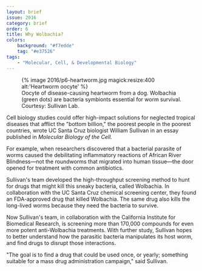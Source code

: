```yaml
---
layout: brief
issue: 2016
category: brief
order: 6
title: Why Wolbachia?
colors:
    background: "#f7edde"
    tag: "#e37526"
tags:
    - "Molecular, Cell, & Developmental Biology"
---
```


<figure class="right">
{% image 2016/p6-heartworm.jpg magick:resize:400 alt:'Heartworm oocyte' %}
<figcaption>Oocyte of disease-causing heartworm from a dog. Wolbachia (green dots) are bacteria symbionts essential for worm survival. Courtesy: Sullivan Lab.</figcaption>    
</figure>

Cell biology studies could offer high-impact solutions for neglected tropical diseases that afflict the "bottom billion," the poorest people in the poorest countries, wrote UC Santa Cruz biologist William Sullivan in an essay published in _Molecular Biology of the Cell._

For example, when researchers discovered that a bacterial parasite of worms caused the debilitating inflammatory reactions of African River Blindness&mdash;not the roundworms that migrated into human tissue&mdash;the door opened for treatment with common antibiotics.

Sullivan's team developed the high-throughput screening method to hunt for drugs that might kill this sneaky bacteria, called Wolbachia. In collaboration with the UC Santa Cruz chemical screening center, they found an FDA-approved drug that killed Wolbachia. The same drug also kills the long-lived worms because they need the bacteria to survive.

Now Sullivan's team, in collaboration with the California Institute for Biomedical Research, is screening more than 170,000 compounds for even more potent anti-Wolbachia treatments. With further study, Sullivan hopes to better understand how the parasitic bacteria manipulates its host worm, and find drugs to disrupt those interactions.

"The goal is to find a drug that could be used once, or yearly; something suitable for a mass drug administration campaign," said Sullivan.

